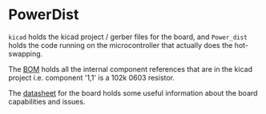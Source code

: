# PowerDist

`kicad` holds the kicad project / gerber files for the board, and `Power_dist` holds the code running on the microcontroller that actually does the 
hot-swapping.

The [BOM](https://docs.google.com/spreadsheets/d/1eEv6u52QYOC_kODey6bpNA8GYwr_zVqGhBdzeqPN1tI/edit?usp=sharing) holds all the internal component references 
that are in the kicad project i.e. component '1,1' is a 102k 0603 resistor. 

The [datasheet](https://docs.google.com/document/d/1oroizqdIsIZM1mA43HTIwGpKUFsHDlDQZaLfoY1nW0c/edit) for the board holds some useful information about the 
board capabilities and issues.
